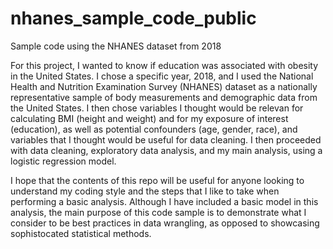 # nhanes_sample_code_public
Sample code using the NHANES dataset from 2018

For this project, I wanted to know if education was associated with obesity in the United States. I chose a specific year, 2018, and I used the National Health and Nutrition Examination Survey (NHANES) dataset as a nationally representative sample of body measurements and demographic data from the United States. I then chose variables I thought would be relevan for calculating BMI (height and weight) and for my exposure of interest (education), as well as potential confounders (age, gender, race), and variables that I thought would be useful for data cleaning. I then proceeded with data cleaning, exploratory data analysis, and my main analysis, using a logistic regression model.

I hope that the contents of this repo will be useful for anyone looking to understand my coding style and the steps that I like to take when performing a basic analysis. Although I have included a basic model in this analysis, the main purpose of this code sample is to demonstrate what I consider to be best practices in data wrangling, as opposed to showcasing sophistocated statistical methods.
